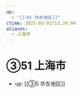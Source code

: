 ```yaml
---
up:
  - "[[③5 华东地区]]"
ctime: 2025-03-01T13:26:04
aliases:
  - 上海市
---
```


# ③51 上海市

- up: [[③5 华东地区]]
